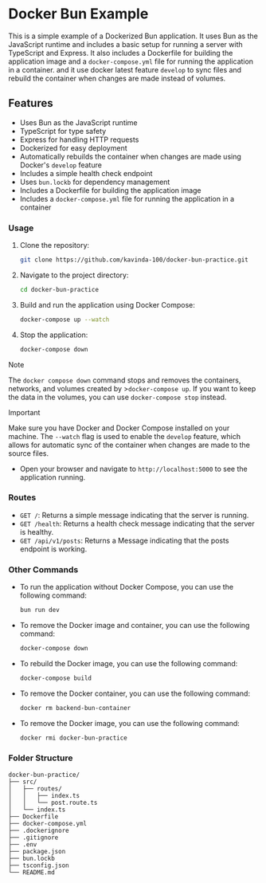 # Docker Bun Example

This is a simple example of a Dockerized Bun application. It uses Bun as the JavaScript runtime and includes a basic setup for running a server with TypeScript and Express. It also includes a Dockerfile for building the application image and a `docker-compose.yml` file for running the application in a container. and it use docker latest feature `develop` to sync files and rebuild the container when changes are made instead of volumes.

## Features

- Uses Bun as the JavaScript runtime
- TypeScript for type safety
- Express for handling HTTP requests
- Dockerized for easy deployment
- Automatically rebuilds the container when changes are made using Docker's `develop` feature
- Includes a simple health check endpoint
- Uses `bun.lockb` for dependency management
- Includes a Dockerfile for building the application image
- Includes a `docker-compose.yml` file for running the application in a container

### Usage

1. Clone the repository:

   ```bash
   git clone https://github.com/kavinda-100/docker-bun-practice.git
   ```

2. Navigate to the project directory:

   ```bash
   cd docker-bun-practice
   ```

3. Build and run the application using Docker Compose:

   ```bash
   docker-compose up --watch
   ```

4. Stop the application:

   ```bash
   docker-compose down
   ```

>[!NOTE]
> The `docker compose down` command stops and removes the containers, networks, and volumes created by >`docker-compose up`. If you want to keep the data in the volumes, you can use `docker-compose stop` instead.

>[!Important]
> Make sure you have Docker and Docker Compose installed on your machine. The `--watch` flag is used to enable the `develop` feature, which allows for automatic sync of the container when changes are made to the source files.

- Open your browser and navigate to `http://localhost:5000` to see the application running.

### Routes

- `GET /`: Returns a simple message indicating that the server is running.
- `GET /health`: Returns a health check message indicating that the server is healthy.
- `GET /api/v1/posts`: Returns a Message indicating that the posts endpoint is working.

### Other Commands

- To run the application without Docker Compose, you can use the following command:

  ```bash
  bun run dev
  ```

- To  remove the Docker image and container, you can use the following command:

  ```bash
  docker-compose down
  ```

- To rebuild the Docker image, you can use the following command:

  ```bash
  docker-compose build
  ```

- To remove the Docker container, you can use the following command:

  ```bash
  docker rm backend-bun-container
  ```

- To remove the Docker image, you can use the following command:

  ```bash
  docker rmi docker-bun-practice
  ```

### Folder Structure

```
docker-bun-practice/
├── src/
│   ├── routes/
│   │   ├── index.ts
│   │   └── post.route.ts
│   └── index.ts
├── Dockerfile
├── docker-compose.yml
├── .dockerignore
├── .gitignore
├── .env
├── package.json
├── bun.lockb
├── tsconfig.json
└── README.md
```
